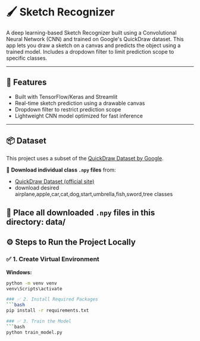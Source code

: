 # 🖌️ Sketch Recognizer

A deep learning-based Sketch Recognizer built using a Convolutional Neural Network (CNN) and trained on Google's QuickDraw dataset. This app lets you draw a sketch on a canvas and predicts the object using a trained model. Includes a dropdown filter to limit prediction scope to specific classes.

---

## 🚀 Features

- Built with TensorFlow/Keras and Streamlit
- Real-time sketch prediction using a drawable canvas
- Dropdown filter to restrict prediction scope
- Lightweight CNN model optimized for fast inference

---

## 📦 Dataset

This project uses a subset of the [QuickDraw Dataset by Google](https://quickdraw.withgoogle.com/data).

🔗 **Download individual class `.npy` files** from:
- [QuickDraw Dataset (official site)](https://quickdraw.withgoogle.com/data)
- download desired  airplane,apple,car,cat,dog,start,umbrella,fish,sword,tree classes

📁 **Place all downloaded `.npy` files in this directory:**
data/
---
## ⚙️ Steps to Run the Project Locally

### ✅ 1. Create Virtual Environment

**Windows:**
```bash
python -m venv venv
venv\Scripts\activate

### ✅ 2. Install Required Packages
```bash
pip install -r requirements.txt

### ✅ 3. Train the Model
```bash
python train_model.py

